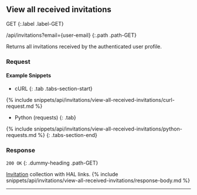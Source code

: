 ## View all received invitations

GET
{:.label .label-GET}

/api/invitations?email={user-email}
{:.path .path-GET}

Returns all invitations received by the authenticated user profile.

### Request
#### Example Snippets
- cURL
{: .tab .tabs-section-start}

{% include snippets/api/invitations/view-all-received-invitations/curl-request.md %}

- Python (requests)
{: .tab}

{% include snippets/api/invitations/view-all-received-invitations/python-requests.md %}
{: .tabs-section-end}

### Response
`200 OK`
{: .dummy-heading .path-GET}

[Invitation](#invitation) collection with HAL links.
{% include snippets/api/invitations/view-all-received-invitations/response-body.md %}

---
